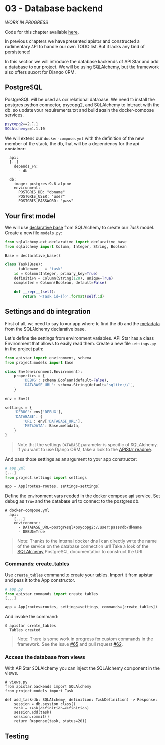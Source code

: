 # 03 - Database backend

*WORK IN PROGRESS*

Code for this chapter available [here](/src/03-database-backend).

In previous chapters we have presented apistar and constructed a rudimentary API to handle our own TODO list. But it lacks any kind of persistence!

In this section we will introduce the database backends of API Star and add a database to our project. We will be using [SQLAlchemy](https://www.sqlalchemy.org/), but the framework also offers suport for [Django ORM](https://github.com/tomchristie/apistar#django-orm).

## PostgreSQL

PostgreSQL will be used as our relational database. We need to install the postgres python connector, psycopg2, and SQLAlchemy to interact with the db, so update your requirements.txt and build again the docker-compose services.

```sh
psycopg2==2.7.1
SQLAlchemy==1.1.10
```

We will extend our `docker-compose.yml` with the definition of the new member of the stack, the db, that will be a dependency for the api container:

```
  api:
  [..]
    depends_on:
      - db

  db:
    image: postgres:9.6-alpine
    environment:
      POSTGRES_DB: "dbname"
      POSTGRES_USER: "user"
      POSTGRES_PASSWORD: "pass"
```

## Your first model

We will use [declarative base](http://docs.sqlalchemy.org/en/latest/orm/extensions/declarative/api.html) from SQLAlchemy to create our *Task* model. Create a new file `models.py`:

```python
from sqlalchemy.ext.declarative import declarative_base
from sqlalchemy import Column, Integer, String, Boolean

Base = declarative_base()

class Task(Base):
    __tablename__ = 'task'
    id = Column(Integer, primary_key=True)
    definition = Column(String(128), unique=True)
    completed = Column(Boolean, default=False)

    def __repr__(self):
        return '<Task id={}>'.format(self.id)

```

## Settings and db integration

First of all, we need to say to our app where to find the db and the [metadata](http://docs.sqlalchemy.org/en/latest/orm/extensions/declarative/basic_use.html#accessing-the-metadata) from the SQLAlchemy declarative base.

Let's define the settings from environment variables. API Star has a class Environment that allows to easily read them. Create a new file `settings.py` in the project path:

```python
from apistar import environment, schema
from project.models import Base

class Env(environment.Environment):
    properties = {
        'DEBUG': schema.Boolean(default=False),
        'DATABASE_URL': schema.String(default='sqlite://'),
    }

env = Env()

settings = {
    'DEBUG': env['DEBUG'],
    'DATABASE': {
        'URL': env['DATABASE_URL'],
        'METADATA': Base.metadata,
    }
}
```
> Note that the settings `DATABASE` parameter is specific of SQLAlchemy. If you want to use Django ORM, take a look to the [APIStar readme](https://github.com/tomchristie/apistar#django-orm).

And pass those settings as an argument to your app constructor:

```python
# app.yml
[...]
from project.settings import settings

app = App(routes=routes, settings=settings)
```

Define the environment vars needed in the docker compose api service. Set debug as `True` and the database url to connect to the postgres db.

```
# docker-compose.yml
  api:
    [...]
    environment:
      - DATABASE_URL=postgresql+psycopg2://user:pass@db/dbname
      - DEBUG=True
```
> Note: Thanks to the internal docker dns I can directly write the name of the service on the database connection url! Take a look of the [SQLAlchemy](http://docs.sqlalchemy.org/en/latest/dialects/postgresql.html) PostgreSQL documentation to construct the URI.

### Commands: create_tables

Use `create_tables` command to create your tables. Import it from apistar and pass it to the App constructor.

```python
# app.py
from apistar.commands import create_tables
[...]

app = App(routes=routes, settings=settings, commands=[create_tables])
```

And invoke the command:

```
$ apistar create_tables
  Tables created
```

> Note: There is some work in progress for custom commands in the framework. See the issue [#65](https://github.com/tomchristie/apistar/issues/65) and pull request [#62](https://github.com/tomchristie/apistar/pull/62).

### Access the database from views

With APIStar SQLAlchemy you can inject the SQLAlchemy component in the views.

```
# views.py
from apistar.backends import SQLAlchemy
from project.models import Task

def add_task(db: SQLAlchemy, definition: TaskDefinition) -> Response:
    session = db.session_class()
    task = Task(definition=definition)
    session.add(task)
    session.commit()
    return Response(task, status=201)
```

## Testing

